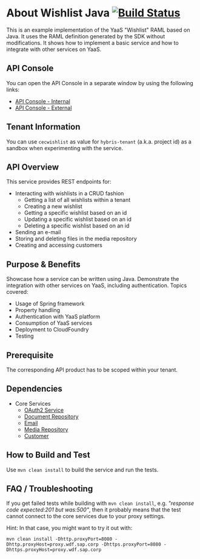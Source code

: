 About Wishlist Java [![Build Status](https://travis-ci.mo.sap.corp/CEC-Cloud-Platform-Enablement/wishlist_java.svg?token=gxowxy5qyyMiZYs28ztC)](https://travis-ci.mo.sap.corp/CEC-Cloud-Platform-Enablement/wishlist_java)
====================
This is an example implementation of the YaaS "Wishlist" RAML based on Java. It uses the RAML definition generated by the SDK without modifications. It shows how to implement a basic service and how to integrate with other services on YaaS.

API Console
-----------

You can open the API Console in a separate window by using the following links: 
- [API Console - Internal](http://wishlist-java.cf3.hybris.com)
- [API Console - External](https://api.yaas.io/wishlist-java)


Tenant Information
------------------

You can use `cecwishlist` as value for `hybris-tenant` (a.k.a. project id) as a sandbox when experimenting with the service.


API Overview
------------

This service provides REST endpoints for:
- Interacting with wishlists in a CRUD fashion
  - Getting a list of all wishlists within a tenant
  - Creating a new wishlist
  - Getting a specific wishlist based on an id
  - Updating a specific wishlist based on an id
  - Deleting a specific wishlist based on an id
- Sending an e-mail
- Storing and deleting files in the media repository
- Creating and accessing customers


Purpose & Benefits
------------------

Showcase how a service can be written using Java. Demonstrate the integration with other services on YaaS, including authentication. Topics covered:
- Usage of Spring framework
- Property handling
- Authentication with YaaS platform
- Consumption of YaaS services
- Deployment to CloudFoundry
- Testing


Prerequisite
------------

The corresponding API product has to be scoped within your tenant.


Dependencies
------------

- Core Services
  - [OAuth2 Service](https://devportal.yaas.io/services/oauth2/latest/index.html)
  - [Document Repository](https://devportal.yaas.io/services/documentrepository/latest/index.html)
  - [Email](https://devportal.yaas.io/services/email/latest/index.html)
  - [Media Repository](https://devportal.yaas.io/services/mediarepository/latest/index.html)
  - [Customer](https://devportal.yaas.io/services/customer/latest/index.html)


How to Build and Test
---------------------

Use `mvn clean install` to build the service and run the tests.


FAQ / Troubleshooting
---------------------

If you get failed tests while building with `mvn clean install`, e.g. *"response code expected:201 but was:500"*, 
then it probably means that the test cannot connect to the core services due to your proxy settings.

Hint: In that case, you might want to try it out with:

    mvn clean install -Dhttp.proxyPort=8080 -Dhttp.proxyHost=proxy.wdf.sap.corp -Dhttps.proxyPort=8080 -Dhttps.proxyHost=proxy.wdf.sap.corp
